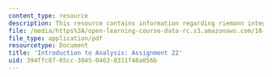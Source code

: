 ```yaml
---
content_type: resource
description: This resource contains information regarding riemann integral.
file: /media/https%3A/open-learning-course-data-rc.s3.amazonaws.com/18-100a-introduction-to-analysis-fall-2012/394ffc8765cc304504638311f48a056b_MIT18_100AF12_Assign_22.pdf
file_type: application/pdf
resourcetype: Document
title: 'Introduction to Analysis: Assignment 22'
uid: 394ffc87-65cc-3045-0463-8311f48a056b
---
```


